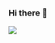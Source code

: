 ### Hi there 👋



[![](https://raw.githubusercontent.com/vn7n24fzkq/github-profile-summary-cards-example/master/profile-summary-card-output/calm/0-profile-details.svg)](https://github.com/vn7n24fzkq/github-profile-summary-cards)
